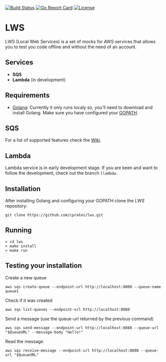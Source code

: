 [![Build Status](https://travis-ci.com/cprates/lws.svg?token=xhTpgcEXoSMvxWuq6XB2&branch=master)](https://travis-ci.com/cprates/lws)
[![Go Report Card](https://goreportcard.com/badge/github.com/cprates/lws)](https://goreportcard.com/report/github.com/cprates/lws)
[![License](https://img.shields.io/badge/license-Apache%202-blue.svg)](https://github.com/cprates/lws/blob/master/LICENSE)

# LWS
LWS (Local Web Services) is a set of mocks for AWS services that allows you to test you code offline
and without the need of an account.

## Services

* **SQS**
* **Lambda** (in development)

## Requirements
* [Golang](https://golang.org/doc/install): Currently it only runs localy so, you'll need to
download and install Golang. Make sure you have configured your [GOPATH](https://github.com/golang/go/wiki/SettingGOPATH).

## SQS
For a list of supported features check the [Wiki](https://github.com/cprates/lws/wiki/LSQS).

## Lambda
Lambda service is in early development stage. If you are keen and want to follow the development,
check out the branch ```llambda```.

## Installation
After installing Golang and configuring your GOPATH clone the *LWS* repository:
```
git clone https://github.com/cprates/lws.git
```

## Running
```
> cd lws
> make install
> make run
```

## Testing your installation
Create a new queue
```
aws sqs create-queue --endpoint-url http://localhost:8080 --queue-name queue1
```

Check if it was created
```
aws sqs list-queues --endpoint-url http://localhost:8080
```

Send a message (use the queue-url returned by the previous command)
```
aws sqs send-message --endpoint-url http://localhost:8080 --queue-url "$QueueURL" --message-body "Hello!"
```

Read the message
```
aws sqs receive-message --endpoint-url http://localhost:8080 --queue-url "$QueueURL"
```